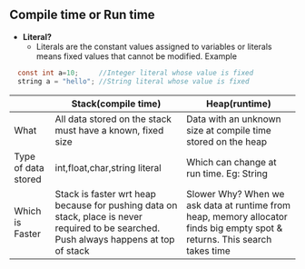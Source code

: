 ## Compile time or Run time
- **Literal?**
  - Literals are the constant values assigned to variables or literals means fixed values that cannot be modified. Example
```c
  const int a=10;     //Integer literal whose value is fixed
  string a = "hello"; //String literal whose value is fixed
```  

||Stack(compile time)|Heap(runtime)|
|---|---|---|
|What|All data stored on the stack must have a known, fixed size|Data with an unknown size at compile time stored on the heap|
|Type of data stored|int,float,char,string literal|Which can change at run time. Eg: String|
|Which is Faster|Stack is faster wrt heap because for pushing data on stack, place is never required to be searched. Push always happens at top of stack|Slower Why? When we ask data at runtime from heap, memory allocator finds big empty spot & returns. This search takes time|
